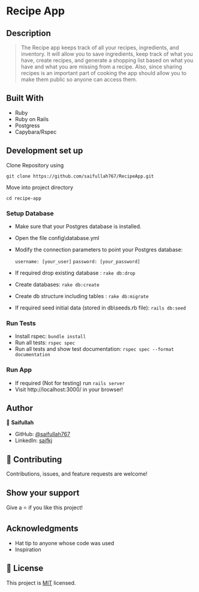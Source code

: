 # Recipe App

## Description

> The Recipe app keeps track of all your recipes, ingredients, and inventory. It will allow you to save ingredients, keep track of what you have, create recipes, and generate a shopping list based on what you have and what you are missing from a recipe. Also, since sharing recipes is an important part of cooking the app should allow you to make them public so anyone can access them.

## Built With

- Ruby
- Ruby on Rails
- Postgress
- Capybara/Rspec

## Development set up

Clone Repository using

`git clone https://github.com/saifullah767/RecipeApp.git`

Move into project directory

`cd recipe-app`

### Setup Database 
- Make sure that your Postgres database is installed.
- Open the file config\database.yml
- Modify the connection parameters to point your Postgres database:

    `username: [your_user]`
    `password: [your_password]`

- If required drop existing database : `rake db:drop`
- Create databases: `rake db:create`
- Create db structure including tables : `rake db:migrate`
- If required seed initial data (stored in db\seeds.rb file): `rails db:seed`

### Run Tests

- Install rspec: `bundle install`
- Run all tests: `rspec spec`
- Run all tests and show test documentation: `rspec spec --format documentation`

### Run App
- If required (Not for testing) run `rails server`
- Visit http://localhost:3000/ in your browser!

## Author

👤 **Saifullah**

- GitHub: [@saifullah767](https://github.com/saifullah767)
- LinkedIn: [saifkj](https://linkedin.com/in/saifkj)

## 🤝 Contributing

Contributions, issues, and feature requests are welcome!

## Show your support

Give a ⭐️ if you like this project!

## Acknowledgments

- Hat tip to anyone whose code was used
- Inspiration


## 📝 License

This project is [MIT](./MIT.md) licensed.
